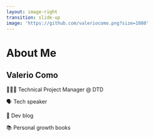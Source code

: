 ```yaml
---
layout: image-right
transition: slide-up
image: 'https://github.com/valeriocomo.png?size=1080'
---
```


# About Me

## Valerio Como

👨🏽‍💻 Technical Project Manager @ DTD

🗣️ Tech speaker

📝 Dev blog

📚 Personal growth books